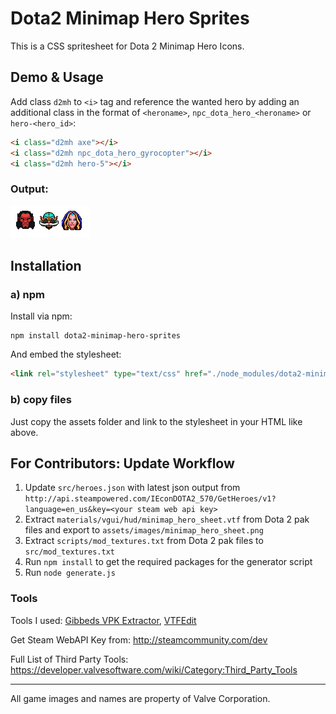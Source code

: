 # Dota2 Minimap Hero Sprites

This is a CSS spritesheet for Dota 2 Minimap Hero Icons.

## Demo & Usage

Add class `d2mh` to `<i>` tag and reference the wanted hero by adding an additional class in the format of `<heroname>`, `npc_dota_hero_<heroname>` or `hero-<hero_id>`:

``` html
<i class="d2mh axe"></i>
<i class="d2mh npc_dota_hero_gyrocopter"></i>
<i class="d2mh hero-5"></i>
```

### Output:

![Output example](example.png)

## Installation

### a) npm

Install via npm:

```
npm install dota2-minimap-hero-sprites
```

And embed the stylesheet:
``` html
<link rel="stylesheet" type="text/css" href="./node_modules/dota2-minimap-hero-icons/assets/stylesheets/dota2minimapheroes.css">
```

### b) copy files

Just copy the assets folder and link to the stylesheet in your HTML like above.

## For Contributors: Update Workflow

1. Update `src/heroes.json` with latest json output from `http://api.steampowered.com/IEconDOTA2_570/GetHeroes/v1?language=en_us&key=<your steam web api key>`
2. Extract `materials/vgui/hud/minimap_hero_sheet.vtf` from Dota 2 pak files and export to `assets/images/minimap_hero_sheet.png`
3. Extract `scripts/mod_textures.txt` from Dota 2 pak files to `src/mod_textures.txt`
4. Run `npm install` to get the required packages for the generator script
5. Run `node generate.js`

### Tools

Tools I used: [Gibbeds VPK Extractor](https://developer.valvesoftware.com/wiki/Gibbeds_VPK_Extractor), [VTFEdit](https://developer.valvesoftware.com/wiki/VTFEdit)

Get Steam WebAPI Key from: http://steamcommunity.com/dev

Full List of Third Party Tools: https://developer.valvesoftware.com/wiki/Category:Third_Party_Tools

----------------

All game images and names are property of Valve Corporation.
